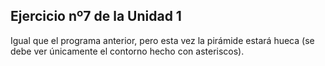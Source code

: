 ## Ejercicio nº7 de la Unidad 1

Igual que el programa anterior, pero esta vez la pirámide estará hueca (se debe
ver únicamente el contorno hecho con asteriscos).
